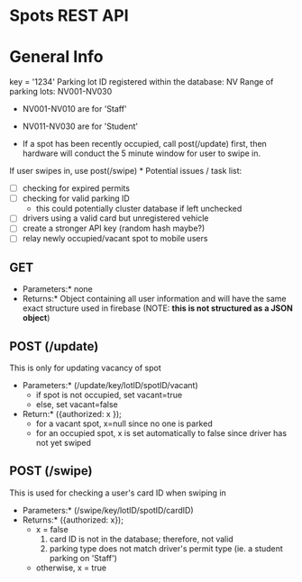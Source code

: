 # Spots REST API

# General Info
key = '1234'
Parking lot ID registered within the database: NV
Range of parking lots: NV001-NV030
  * NV001-NV010 are for 'Staff'
  * NV011-NV030 are for 'Student'

* If a spot has been recently occupied, call post(/update) first, then hardware will conduct the 5 minute window for user to swipe in. 

If user swipes in, use post(/swipe)
*
Potential issues / task list:
  - [ ] checking for expired permits
  - [ ] checking for valid parking ID
    - this could potentially cluster database if left unchecked
  - [ ] drivers using a valid card but unregistered vehicle
  - [ ] create a stronger API key (random hash maybe?)
  - [ ] relay newly occupied/vacant spot to mobile users

## GET
* Parameters:* none
* Returns:* Object containing all user information and will have the same exact structure used in firebase (NOTE: **this is not structured as a JSON object**)

## POST (/update)
This is only for updating vacancy of spot
* Parameters:* (/update/key/lotID/spotID/vacant)
  * if spot is not occupied, set vacant=true
  * else, set vacant=false
* Return:* ({authorized: x });
  * for a vacant spot, x=null since no one is parked
  * for an occupied spot, x is set automatically to false since driver has not yet swiped

## POST (/swipe)
This is used for checking a user's card ID when swiping in
* Parameters:* (/swipe/key/lotID/spotID/cardID)
* Returns:* ({authorized: x});
  * x = false
    1. card ID is not in the database; therefore, not valid
    2. parking type does not match driver's permit type (ie. a student parking on 'Staff')
  * otherwise, x = true
